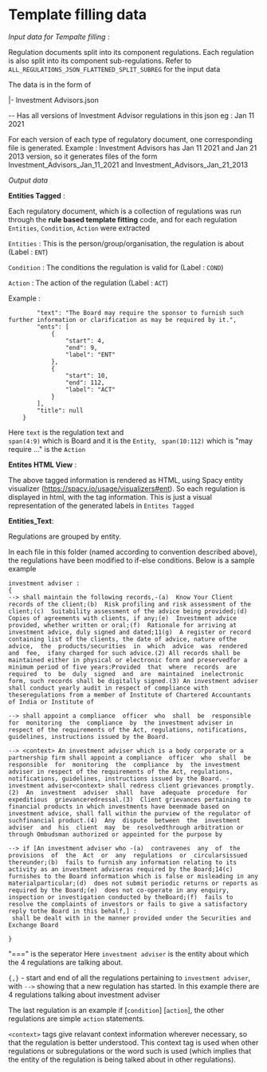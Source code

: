 # Template filling data

*Input data for Tempalte filling* : 

Regulation documents split into its component regulations. Each regulation is also split into its component sub-regulations. Refer to `ALL_REGULATIONS_JSON_FLATTENED_SPLIT_SUBREG` for the input data

The data is in the form of 

|- Investment Advisors.json

-- Has all versions of Investment Advisor regulations in this json eg : Jan 11 2021

For each version of each type of regulatory document, one corresponding file is generated. 
Example :  Investment Advisors has Jan 11 2021 and Jan 21 2013 version, 
so it generates files of the form Investment_Advisors_Jan_11_2021 and Investment_Advisors_Jan_21_2013

*Output data*

**Entities Tagged** : 

Each regulatory document, which is a collection of regulations was run through the **rule based template fitting** code,
and for each regulation `Entities`, `Condition`, `Action` were extracted

`Entities` : This is the person/group/organisation, the regulation is about (Label : `ENT`)

`Condition` : The conditions the regulation is valid for (Label : `COND`)

`Action` : The action of the regulation (Label : `ACT`)

Example :  

```{
        "text": "The Board may require the sponsor to furnish such further information or clarification as may be required by it.",
        "ents": [
            {
                "start": 4,
                "end": 9,
                "label": "ENT"
            },
            {
                "start": 10,
                "end": 112,
                "label": "ACT"
            }
        ],
        "title": null
    }
```

Here `text` is the regulation text and  
`span(4:9)` which is Board and it is the `Entity`,
` span(10:112)` which is "may require ..." is the `Action`


**Entites HTML View** : 

The above tagged information is rendered as HTML, using Spacy entity visualizer (https://spacy.io/usage/visualizers#ent). So each regulation is displayed in html, with the tag information. This is just a visual representation of the generated labels in `Entites Tagged`



**Entities_Text**:

Regulations are grouped by entity.

In each file in this folder (named according to convention described above), the regulations have been modified to if-else conditions. Below is a sample example
``` ===============================================================================================
investment adviser :
{
--> shall maintain the following records,-(a)  Know Your Client records of the client;(b)  Risk profiling and risk assessment of the client;(c)  Suitability assessment of the advice being provided;(d)  Copies of agreements with clients, if any;(e)  Investment advice provided, whether written or oral;(f)  Rationale for arriving at investment advice, duly signed and dated;11(g)  A register or record containing list of the clients, the date of advice, nature ofthe  advice,  the  products/securities  in  which  advice  was  rendered  and  fee,  ifany charged for such advice.(2) All records shall be maintained either in physical or electronic form and preservedfor a minimum period of five years:Provided  that  where  records  are  required  to  be  duly  signed  and  are  maintained  inelectronic form, such records shall be digitally signed.(3) An investment adviser shall conduct yearly audit in respect of compliance with theseregulations from a member of Institute of Chartered Accountants of India or Institute of

--> shall appoint a compliance  officer  who  shall  be  responsible  for  monitoring  the  compliance  by  the investment adviser in respect of the requirements of the Act, regulations, notifications, guidelines, instructions issued by the Board.

--> <context> An investment adviser which is a body corporate or a partnership firm shall appoint a compliance  officer  who  shall  be  responsible  for  monitoring  the  compliance  by  the investment adviser in respect of the requirements of the Act, regulations, notifications, guidelines, instructions issued by the Board. - investment adviser<context> shall redress client grievances promptly.(2)  An  investment  adviser  shall  have  adequate  procedure  for  expeditious  grievanceredressal.(3)  Client grievances pertaining to financial products in which investments have beenmade based on investment advice, shall fall within the purview of the regulator of suchfinancial product.(4)  Any  dispute  between  the  investment  adviser  and  his  client  may  be  resolvedthrough arbitration or through Ombudsman authorized or appointed for the purpose by

--> if [An investment adviser who -(a)  contravenes  any  of  the  provisions  of  the  Act  or  any  regulations  or  circularsissued thereunder;(b)  fails to furnish any information relating to its activity as an investment adviseras required by the Board;14(c)  furnishes to the Board information which is false or misleading in any materialparticular;(d)  does not submit periodic returns or reports as required by the Board;(e)  does not co-operate in any enquiry, inspection or investigation conducted by theBoard;(f)  fails to resolve the complaints of investors or fails to give a satisfactory reply tothe Board in this behalf,] : 
 shall be dealt with in the manner provided under the Securities and Exchange Board

}
```

"===" is the seperator
Here `investment adviser` is the entity about which the 4 regulations are talking about.

`{,}` - start and end of all the regulations pertaining to `investment adviser`, with `-->` showing that a new regulation has started. In this example there are 4 regulations talking about investment adviser

The last regulation is an example if [`condition`] [`action`], the other regulations are simple `action` statements.

`<context>` tags give relavant context information wherever necessary, so that the regulation is better understood. This context tag is used when other regulations or subregulations or the word such is used (which implies that the entity of the regulation is being talked about in other regulations).

